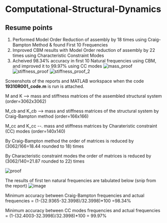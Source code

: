 # Computational-Structural-Dynamics
## Resume points
1. Performed Model Order Reduction of assembly by 18 times using Craig-Bampton Method & found First 10 Frequencies
2. Improved CBM results with Model Order reduction of assembly by 22 times using Characteristic Constraint Modes
3. Acheived 98.34% accuracy in first 10 Natural frequencies using CBM, and improved it to 99.97% using CC modes
 ![mass_proof](https://user-images.githubusercontent.com/71177034/129353591-ec4824b0-7ef8-49f2-bb25-4bc0600b434d.png)
  ![stiffness_proof](https://user-images.githubusercontent.com/71177034/129355195-ae507b19-232f-4327-b865-215a44bd3ad5.png)
![stiffness_proof_2](https://user-images.githubusercontent.com/71177034/129355214-9a438fca-b4cc-4a72-a559-848645a2f869.png)



Screenshots of the reports and MATLAB workspace when the code **19310R001_code.m** is run is attached. 
 
 M and K --> mass and stiffness matrices of the assembled structural system (order=3062x3062)
 
 M_cb and K_cb --> mass and stiffness matrices of the structural system by Craig-Bampton method (order=166x166)
 
 M_cc and K_cc --. mass and stiffness matrices by Charateristic constraint (CC) modes (order=140x140)
 
 By Craig-Bampton method the order of matrices is reduced by (3062/166=18.44 rounded to 18) times
 
 By Characteristic constraint modes the order of matrices is reduced by (3062/140=21.87 rounded to 22) times
 

 ![proof](https://user-images.githubusercontent.com/71177034/129355356-92a7016e-ab2b-4e96-a4d7-a19e5daf646b.png)


The results of first ten natural frequencies are tabulated below (snip from the report)
![image](https://user-images.githubusercontent.com/71177034/129355579-0da2d88a-8161-45bd-b4ff-1a9e07fb6e80.png)


Minimum accuracy between Craig-Bampton frequencies and actual frequencies = (1-(32.9365-32.3998)/32.3998)*100 =98.34%

Minimum accuracy between CC modes frequencies and actual frequencies = (1-(32.4003-32.3998)/32.3998)*100 = 99.97%
 
